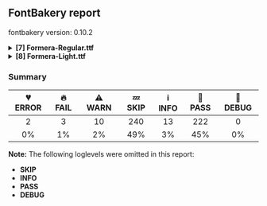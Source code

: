 ## FontBakery report

fontbakery version: 0.10.2

<details><summary><b>[7] Formera-Regular.ttf</b></summary><div><details><summary>💔 <b>ERROR:</b> Familyname must be unique according to namecheck.fontdata.com (<a href="https://font-bakery.readthedocs.io/en/stable/fontbakery/profiles/googlefonts.html#com.google.fonts/check/fontdata_namecheck">com.google.fonts/check/fontdata_namecheck</a>)</summary><div>


* 💔 **ERROR** Failed to access: http://namecheck.fontdata.com.
		This check relies on the external service http://namecheck.fontdata.com via the internet. While the service cannot be reached or does not respond this check is broken.

		You can exclude this check with the command line option:
		-x com.google.fonts/check/fontdata_namecheck

		Or you can wait until the service is available again.
		If the problem persists please report this issue at: https://github.com/fonttools/fontbakery/issues

		Original error message:
		<class 'requests.exceptions.ConnectionError'> [code: namecheck-service]
</div></details><details><summary>🔥 <b>FAIL:</b> Do we have the latest version of FontBakery installed? (<a href="https://font-bakery.readthedocs.io/en/stable/fontbakery/profiles/universal.html#com.google.fonts/check/fontbakery_version">com.google.fonts/check/fontbakery_version</a>)</summary><div>


* 🔥 **FAIL** Current FontBakery version is 0.10.2, while a newer 0.10.9 is already available. Please upgrade it with 'pip install -U fontbakery' [code: outdated-fontbakery]
</div></details><details><summary>⚠ <b>WARN:</b> Check for codepoints not covered by METADATA subsets. (<a href="https://font-bakery.readthedocs.io/en/stable/fontbakery/profiles/googlefonts.html#com.google.fonts/check/metadata/unreachable_subsetting">com.google.fonts/check/metadata/unreachable_subsetting</a>)</summary><div>


* ⚠ **WARN** The following codepoints supported by the font are not covered by
    any subsets defined in the font's metadata file, and will never
    be served. You can solve this by either manually adding additional
    subset declarations to METADATA.pb, or by editing the glyphset
    definitions.

 * U+02BD MODIFIER LETTER REVERSED COMMA: not included in any glyphset definition
 * U+02BE MODIFIER LETTER RIGHT HALF RING: not included in any glyphset definition
 * U+02BF MODIFIER LETTER LEFT HALF RING: not included in any glyphset definition
 * U+02C7 CARON: try adding one of: canadian-aboriginal, tifinagh, yi
 * U+02C8 MODIFIER LETTER VERTICAL LINE: not included in any glyphset definition
 * U+02CA MODIFIER LETTER ACUTE ACCENT: not included in any glyphset definition
 * U+02CB MODIFIER LETTER GRAVE ACCENT: not included in any glyphset definition
 * U+02CC MODIFIER LETTER LOW VERTICAL LINE: not included in any glyphset definition
 * U+02D8 BREVE: try adding one of: canadian-aboriginal, yi
 * U+02D9 DOT ABOVE: try adding one of: canadian-aboriginal, yi
 * U+02DB OGONEK: try adding one of: canadian-aboriginal, yi
 * U+02DD DOUBLE ACUTE ACCENT: not included in any glyphset definition
 * U+0302 COMBINING CIRCUMFLEX ACCENT: try adding one of: cherokee, math, coptic, tifinagh
 * U+0306 COMBINING BREVE: try adding one of: old-permic, tifinagh
 * U+0307 COMBINING DOT ABOVE: try adding one of: tai-le, syriac, coptic, tifinagh, canadian-aboriginal, old-permic, math, malayalam
 * U+030A COMBINING RING ABOVE: try adding syriac
 * U+030B COMBINING DOUBLE ACUTE ACCENT: try adding one of: cherokee, osage
 * U+030C COMBINING CARON: try adding one of: cherokee, tai-le
 * U+0312 COMBINING TURNED COMMA ABOVE: not included in any glyphset definition
 * U+0326 COMBINING COMMA BELOW: not included in any glyphset definition
 * U+0327 COMBINING CEDILLA: not included in any glyphset definition
 * U+0328 COMBINING OGONEK: not included in any glyphset definition
 * U+032E COMBINING BREVE BELOW: try adding syriac
 * U+0330 COMBINING TILDE BELOW: try adding one of: cherokee, math, syriac
 * U+0331 COMBINING MACRON BELOW: try adding one of: syriac, cherokee, caucasian-albanian, gothic, tifinagh
 * U+0394 GREEK CAPITAL LETTER DELTA: try adding one of: elbasan, greek, math
 * U+03A9 GREEK CAPITAL LETTER OMEGA: try adding one of: elbasan, greek, math
 * U+03BC GREEK SMALL LETTER MU: try adding one of: greek, math
 * U+03C0 GREEK SMALL LETTER PI: try adding one of: greek, math, yi
 * U+1EA0 LATIN CAPITAL LETTER A WITH DOT BELOW: try adding vietnamese
 * U+1EA1 LATIN SMALL LETTER A WITH DOT BELOW: try adding vietnamese
 * U+1EB8 LATIN CAPITAL LETTER E WITH DOT BELOW: try adding vietnamese
 * U+1EB9 LATIN SMALL LETTER E WITH DOT BELOW: try adding vietnamese
 * U+1EBC LATIN CAPITAL LETTER E WITH TILDE: try adding vietnamese
 * U+1EBD LATIN SMALL LETTER E WITH TILDE: try adding vietnamese
 * U+1ECA LATIN CAPITAL LETTER I WITH DOT BELOW: try adding vietnamese
 * U+1ECB LATIN SMALL LETTER I WITH DOT BELOW: try adding vietnamese
 * U+1ECC LATIN CAPITAL LETTER O WITH DOT BELOW: try adding vietnamese
 * U+1ECD LATIN SMALL LETTER O WITH DOT BELOW: try adding vietnamese
 * U+1EE4 LATIN CAPITAL LETTER U WITH DOT BELOW: try adding vietnamese
 * U+1EE5 LATIN SMALL LETTER U WITH DOT BELOW: try adding vietnamese
 * U+2007 FIGURE SPACE: not included in any glyphset definition
 * U+2008 PUNCTUATION SPACE: not included in any glyphset definition
 * U+200A HAIR SPACE: not included in any glyphset definition
 * U+2010 HYPHEN: try adding one of: sora-sompeng, coptic, syloti-nagri, cham, sundanese, yi, kaithi, kharoshthi, lisu, kayah-li
 * U+2012 FIGURE DASH: not included in any glyphset definition
 * U+2015 HORIZONTAL BAR: try adding adlam
 * U+2021 DOUBLE DAGGER: try adding adlam
 * U+2030 PER MILLE SIGN: try adding adlam
 * U+2070 SUPERSCRIPT ZERO: not included in any glyphset definition
 * U+2075 SUPERSCRIPT FIVE: not included in any glyphset definition
 * U+2076 SUPERSCRIPT SIX: not included in any glyphset definition
 * U+2077 SUPERSCRIPT SEVEN: not included in any glyphset definition
 * U+2078 SUPERSCRIPT EIGHT: not included in any glyphset definition
 * U+2079 SUPERSCRIPT NINE: not included in any glyphset definition
 * U+2080 SUBSCRIPT ZERO: not included in any glyphset definition
 * U+2081 SUBSCRIPT ONE: not included in any glyphset definition
 * U+2082 SUBSCRIPT TWO: not included in any glyphset definition
 * U+2083 SUBSCRIPT THREE: not included in any glyphset definition
 * U+2084 SUBSCRIPT FOUR: not included in any glyphset definition
 * U+2085 SUBSCRIPT FIVE: not included in any glyphset definition
 * U+2086 SUBSCRIPT SIX: not included in any glyphset definition
 * U+2087 SUBSCRIPT SEVEN: not included in any glyphset definition
 * U+2088 SUBSCRIPT EIGHT: not included in any glyphset definition
 * U+2089 SUBSCRIPT NINE: not included in any glyphset definition
 * U+2105 CARE OF: not included in any glyphset definition
 * U+2106 CADA UNA: not included in any glyphset definition
 * U+2116 NUMERO SIGN: try adding cyrillic
 * U+2126 OHM SIGN: not included in any glyphset definition
 * U+212E ESTIMATED SYMBOL: not included in any glyphset definition
 * U+21E7 UPWARDS WHITE ARROW: try adding symbols
 * U+2202 PARTIAL DIFFERENTIAL: try adding math
 * U+2205 EMPTY SET: try adding math
 * U+2206 INCREMENT: try adding math
 * U+220F N-ARY PRODUCT: try adding math
 * U+2211 N-ARY SUMMATION: try adding math
 * U+2219 BULLET OPERATOR: try adding one of: tai-tham, math, symbols, yi
 * U+221A SQUARE ROOT: try adding math
 * U+221E INFINITY: try adding math
 * U+222B INTEGRAL: try adding math
 * U+2248 ALMOST EQUAL TO: try adding math
 * U+2260 NOT EQUAL TO: try adding math
 * U+2264 LESS-THAN OR EQUAL TO: try adding math
 * U+2265 GREATER-THAN OR EQUAL TO: try adding math
 * U+2317 VIEWDATA SQUARE: try adding symbols
 * U+2318 PLACE OF INTEREST SIGN: try adding symbols
 * U+2325 OPTION KEY: try adding symbols
 * U+25A0 BLACK SQUARE: try adding symbols
 * U+25A1 WHITE SQUARE: try adding symbols
 * U+25B2 BLACK UP-POINTING TRIANGLE: try adding symbols
 * U+25B3 WHITE UP-POINTING TRIANGLE: try adding one of: math, symbols
 * U+25B6 BLACK RIGHT-POINTING TRIANGLE: try adding symbols
 * U+25B7 WHITE RIGHT-POINTING TRIANGLE: try adding one of: math, symbols
 * U+25BC BLACK DOWN-POINTING TRIANGLE: try adding symbols
 * U+25BD WHITE DOWN-POINTING TRIANGLE: try adding one of: math, symbols
 * U+25C0 BLACK LEFT-POINTING TRIANGLE: try adding symbols
 * U+25C1 WHITE LEFT-POINTING TRIANGLE: try adding one of: math, symbols
 * U+25C6 BLACK DIAMOND: try adding symbols
 * U+25C7 WHITE DIAMOND: try adding symbols
 * U+25CA LOZENGE: try adding one of: math, symbols
 * U+25CB WHITE CIRCLE: try adding symbols
 * U+25CC DOTTED CIRCLE: try adding one of: brahmi, sogdian, lao, siddham, devanagari, math, ahom, elbasan, oriya, buhid, adlam, kayah-li, tibetan, modi, miao, meetei-mayek, limbu, osage, manichaean, phags-pa, takri, myanmar, dogra, duployan, syloti-nagri, gujarati, lepcha, balinese, sundanese, thaana, tagalog, marchen, wancho, khudawadi, tifinagh, old-permic, khojki, javanese, pahawh-hmong, batak, buginese, zanabazar-square, tamil, mahajani, bhaiksuki, hebrew, hanunoo, new-tai-lue, gurmukhi, mende-kikakui, caucasian-albanian, thai, tai-viet, gunjala-gondi, newa, rejang, kaithi, syriac, coptic, sharada, tagbanwa, cham, yi, nko, chakma, hanifi-rohingya, bengali, symbols, kannada, tirhuta, bassa-vah, mongolian, masaram-gondi, kharoshthi, tai-le, soyombo, khmer, grantha, sinhala, music, psalter-pahlavi, telugu, mandaic, malayalam
 * U+25CF BLACK CIRCLE: try adding symbols
 * U+2B1B BLACK LARGE SQUARE: try adding symbols
 * U+2B1C WHITE LARGE SQUARE: try adding symbols
 * U+2B98 THREE-D TOP-LIGHTED LEFTWARDS EQUILATERAL ARROWHEAD: try adding symbols
 * U+2B99 THREE-D RIGHT-LIGHTED UPWARDS EQUILATERAL ARROWHEAD: try adding symbols
 * U+2B9A THREE-D TOP-LIGHTED RIGHTWARDS EQUILATERAL ARROWHEAD: try adding symbols
 * U+2B9B THREE-D LEFT-LIGHTED DOWNWARDS EQUILATERAL ARROWHEAD: try adding symbols
 * U+2B9C BLACK LEFTWARDS EQUILATERAL ARROWHEAD: try adding symbols
 * U+2B9D BLACK UPWARDS EQUILATERAL ARROWHEAD: try adding symbols
 * U+2B9E BLACK RIGHTWARDS EQUILATERAL ARROWHEAD: try adding symbols
 * U+2B9F BLACK DOWNWARDS EQUILATERAL ARROWHEAD: try adding symbols
 * U+E133 : not included in any glyphset definition
 * U+E134 : not included in any glyphset definition
 * U+FB00 LATIN SMALL LIGATURE FF: not included in any glyphset definition
 * U+FB01 LATIN SMALL LIGATURE FI: not included in any glyphset definition
 * U+FB02 LATIN SMALL LIGATURE FL: not included in any glyphset definition
 * U+FB03 LATIN SMALL LIGATURE FFI: not included in any glyphset definition
 * U+FB04 LATIN SMALL LIGATURE FFL: not included in any glyphset definition

Or you can add the above codepoints to one of the subsets supported by the font: `latin`, `latin-ext` [code: unreachable-subsetting]
</div></details><details><summary>⚠ <b>WARN:</b> Is there kerning info for non-ligated sequences? (<a href="https://font-bakery.readthedocs.io/en/stable/fontbakery/profiles/googlefonts.html#com.google.fonts/check/kerning_for_non_ligated_sequences">com.google.fonts/check/kerning_for_non_ligated_sequences</a>)</summary><div>


* ⚠ **WARN** GPOS table lacks kerning info for the following non-ligated sequences:

	- f + f

	- f + i

	- i + f

	- f + l

	- l + f

	- i + l [code: lacks-kern-info]
</div></details><details><summary>⚠ <b>WARN:</b> Ensure fonts have ScriptLangTags declared on the 'meta' table. (<a href="https://font-bakery.readthedocs.io/en/stable/fontbakery/profiles/googlefonts.html#com.google.fonts/check/meta/script_lang_tags">com.google.fonts/check/meta/script_lang_tags</a>)</summary><div>


* ⚠ **WARN** This font file does not have a 'meta' table. [code: lacks-meta-table]
</div></details><details><summary>⚠ <b>WARN:</b> Check if each glyph has the recommended amount of contours. (<a href="https://font-bakery.readthedocs.io/en/stable/fontbakery/profiles/universal.html#com.google.fonts/check/contour_count">com.google.fonts/check/contour_count</a>)</summary><div>


* ⚠ **WARN** This check inspects the glyph outlines and detects the total number of contours in each of them. The expected values are infered from the typical ammounts of contours observed in a large collection of reference font families. The divergences listed below may simply indicate a significantly different design on some of your glyphs. On the other hand, some of these may flag actual bugs in the font such as glyphs mapped to an incorrect codepoint. Please consider reviewing the design and codepoint assignment of these to make sure they are correct.

The following glyphs do not have the recommended number of contours:

	- Glyph name: r	Contours detected: 2	Expected: 1

	- Glyph name: plusminus	Contours detected: 3	Expected: 1 or 2

	- Glyph name: Thorn	Contours detected: 3	Expected: 1 or 2

	- Glyph name: ae	Contours detected: 2	Expected: 3

	- Glyph name: aogonek	Contours detected: 3	Expected: 2

	- Glyph name: dcroat	Contours detected: 3	Expected: 2

	- Glyph name: eogonek	Contours detected: 3	Expected: 2

	- Glyph name: hbar	Contours detected: 2	Expected: 1

	- Glyph name: racute	Contours detected: 3	Expected: 2

	- Glyph name: uni0157	Contours detected: 3	Expected: 2

	- Glyph name: rcaron	Contours detected: 3	Expected: 2

	- Glyph name: Tbar	Contours detected: 2	Expected: 1

	- Glyph name: tbar	Contours detected: 2	Expected: 1

	- Glyph name: Uogonek	Contours detected: 2	Expected: 1

	- Glyph name: uogonek	Contours detected: 2	Expected: 1

	- Glyph name: uni01EA	Contours detected: 3	Expected: 2

	- Glyph name: uni01EB	Contours detected: 3	Expected: 2

	- Glyph name: aeacute	Contours detected: 3	Expected: 4

	- Glyph name: uni1E08	Contours detected: 3	Expected: 2

	- Glyph name: uni1E09	Contours detected: 3	Expected: 2

	- Glyph name: uni1E1C	Contours detected: 3	Expected: 2

	- Glyph name: uni1E1D	Contours detected: 4	Expected: 3

	- Glyph name: uni1E5B	Contours detected: 3	Expected: 2

	- Glyph name: rmacronbelow	Contours detected: 3	Expected: 2

	- Glyph name: Tbar	Contours detected: 2	Expected: 1

	- Glyph name: Thorn	Contours detected: 3	Expected: 1 or 2

	- Glyph name: Uogonek	Contours detected: 2	Expected: 1

	- Glyph name: ae	Contours detected: 2	Expected: 3

	- Glyph name: aeacute	Contours detected: 3	Expected: 4

	- Glyph name: aogonek	Contours detected: 3	Expected: 2

	- Glyph name: dcroat	Contours detected: 3	Expected: 2

	- Glyph name: eogonek	Contours detected: 3	Expected: 2

	- Glyph name: hbar	Contours detected: 2	Expected: 1

	- Glyph name: plusminus	Contours detected: 3	Expected: 1 or 2

	- Glyph name: r	Contours detected: 2	Expected: 1

	- Glyph name: racute	Contours detected: 3	Expected: 2

	- Glyph name: rcaron	Contours detected: 3	Expected: 2

	- Glyph name: tbar	Contours detected: 2	Expected: 1

	- Glyph name: uni0157	Contours detected: 3	Expected: 2

	- Glyph name: uni1E08	Contours detected: 3	Expected: 2

	- Glyph name: uni1E09	Contours detected: 3	Expected: 2

	- Glyph name: uni1E1C	Contours detected: 3	Expected: 2

	- Glyph name: uni1E1D	Contours detected: 4	Expected: 3

	- Glyph name: uni1E5B	Contours detected: 3	Expected: 2

	- Glyph name: uogonek	Contours detected: 2	Expected: 1
 [code: contour-count]
</div></details><details><summary>⚠ <b>WARN:</b> Do outlines contain any jaggy segments? (<a href="https://font-bakery.readthedocs.io/en/stable/fontbakery/profiles/<Section: Outline Correctness Checks>.html#com.google.fonts/check/outline_jaggy_segments">com.google.fonts/check/outline_jaggy_segments</a>)</summary><div>


* ⚠ **WARN** The following glyphs have jaggy segments:

	* Eng (U+014A): B<<540.0,-155.0>-<557.0,-159.0>-<556.0,-160.0>>/L<<556.0,-160.0>--<573.0,-147.0>> = 7.594643368591447

	* ampersand (U+0026): L<<276.0,448.0>--<275.0,447.0>>/L<<275.0,447.0>--<286.0,457.0>> = 2.726310993906212

	* ampersand (U+0026): L<<398.0,516.0>--<397.0,507.0>>/L<<397.0,507.0>--<397.0,510.0>> = 6.340191745909908

	* copyright (U+00A9): B<<594.0,190.0>-<596.0,193.0>-<596.0,192.0>>/B<<596.0,192.0>-<598.0,200.0>-<599.0,200.0>> = 14.036243467926484

	* copyright (U+00A9): L<<224.0,445.0>--<242.0,461.0>>/L<<242.0,461.0>--<241.0,460.0>> = 3.3664606634298315

	* copyright (U+00A9): L<<242.0,461.0>--<241.0,460.0>>/L<<241.0,460.0>--<249.0,466.0>> = 8.13010235415596

	* copyright (U+00A9): L<<363.0,588.0>--<366.0,588.0>>/L<<366.0,588.0>--<338.0,589.0>> = 2.0454084888871935

	* copyright (U+00A9): L<<373.0,587.0>--<363.0,588.0>>/L<<363.0,588.0>--<366.0,588.0>> = 5.710593137499633

	* copyright (U+00A9): L<<554.0,59.0>--<557.0,62.0>>/L<<557.0,62.0>--<535.0,47.0>> = 10.713123022791033

	* copyright (U+00A9): L<<574.0,77.0>--<554.0,59.0>>/L<<554.0,59.0>--<557.0,62.0>> = 3.012787504183286

	* currency (U+00A4): L<<298.0,562.0>--<321.0,560.0>>/L<<321.0,560.0>--<320.0,560.0>> = 4.969740728110289

	* currency (U+00A4): L<<321.0,560.0>--<320.0,560.0>>/L<<320.0,560.0>--<344.0,554.0>> = 14.036243467926484

	* currency (U+00A4): L<<55.0,360.0>--<58.0,382.0>>/L<<58.0,382.0>--<58.0,381.0>> = 7.765166018425308

	* currency (U+00A4): L<<58.0,382.0>--<58.0,381.0>>/L<<58.0,381.0>--<64.0,405.0>> = 14.036243467926484

	* estimated (U+212E): B<<406.0,677.5>-<409.0,677.0>-<408.0,677.0>>/L<<408.0,677.0>--<416.0,675.0>> = 14.036243467926484

	* estimated (U+212E): B<<469.0,95.0>-<472.0,96.0>-<471.0,95.0>>/L<<471.0,95.0>--<494.0,111.0>> = 10.175510843043194

	* estimated (U+212E): L<<305.0,-18.0>--<308.0,-18.0>>/L<<308.0,-18.0>--<281.0,-15.0>> = 6.340191745909908

	* estimated (U+212E): L<<312.0,-19.0>--<305.0,-18.0>>/L<<305.0,-18.0>--<308.0,-18.0>> = 8.13010235415596

	* greater (U+003E): B<<195.5,391.5>-<187.0,395.0>-<188.0,395.0>>/B<<188.0,395.0>-<177.0,397.0>-<177.0,400.0>> = 10.304846468766044

	* infinity (U+221E): L<<357.0,419.0>--<376.0,435.0>>/L<<376.0,435.0>--<375.0,434.0>> = 4.899092453787774

	* infinity (U+221E): L<<376.0,435.0>--<375.0,434.0>>/L<<375.0,434.0>--<387.0,443.0>> = 8.13010235415596

	* less (U+003C): B<<298.0,400.0>-<298.0,397.0>-<287.0,395.0>>/B<<287.0,395.0>-<288.0,395.0>-<279.5,391.5>> = 10.304846468766044

	* logicalnot (U+00AC): B<<382.0,-2.0>-<376.0,-1.0>-<377.0,0.0>>/L<<377.0,0.0>--<374.0,-2.0>> = 11.309932474020195

	* multiply (U+00D7): L<<254.0,377.0>--<267.0,393.0>>/L<<267.0,393.0>--<266.0,392.0>> = 5.906141113770435

	* multiply (U+00D7): L<<267.0,393.0>--<266.0,392.0>>/B<<266.0,392.0>-<270.0,397.0>-<273.0,400.0>> = 6.340191745909908

	* numbersign (U+0023): B<<333.0,122.0>-<333.0,124.0>-<334.0,124.0>>/B<<334.0,124.0>-<302.0,123.0>-<278.5,122.5>> = 1.789910608246076

	* paragraph (U+00B6): B<<285.0,576.0>-<277.0,574.0>-<277.0,578.0>>/L<<277.0,578.0>--<275.0,570.0>> = 14.036243467926484

	* paragraph (U+00B6): L<<366.0,557.0>--<366.0,556.0>>/B<<366.0,556.0>-<365.0,564.0>-<367.0,566.0>> = 7.125016348901757

	* paragraph (U+00B6): L<<367.0,546.0>--<366.0,557.0>>/L<<366.0,557.0>--<366.0,556.0>> = 5.1944289077348

	* partialdiff (U+2202): B<<214.0,55.0>-<217.0,54.0>-<216.0,54.0>>/L<<216.0,54.0>--<238.0,50.0>> = 10.304846468766044

	* partialdiff (U+2202): L<<111.0,638.0>--<145.0,632.0>>/L<<145.0,632.0>--<144.0,632.0>> = 10.00797980144135

	* partialdiff (U+2202): L<<145.0,632.0>--<144.0,632.0>>/B<<144.0,632.0>-<152.0,631.0>-<157.0,629.5>> = 7.125016348901757

	* percent (U+0025): L<<592.0,23.0>--<595.0,26.0>>/L<<595.0,26.0>--<573.0,10.0>> = 8.972626614896399

	* percent (U+0025): L<<599.0,29.0>--<592.0,23.0>>/L<<592.0,23.0>--<595.0,26.0>> = 4.398705354995591

	* perthousand (U+2030): B<<530.0,53.0>-<544.0,58.0>-<543.0,57.0>>/L<<543.0,57.0>--<551.0,64.0>> = 3.814074834290187

	* plusminus (U+00B1): L<<273.0,187.0>--<272.0,162.0>>/B<<272.0,162.0>-<272.0,165.0>-<248.0,165.0>> = 2.2906100426384346

	* plusminus (U+00B1): L<<29.0,326.0>--<29.0,325.0>>/B<<29.0,325.0>-<28.0,337.0>-<30.0,337.0>> = 4.763641690726143

	* plusminus (U+00B1): L<<29.0,370.0>--<31.0,391.0>>/B<<31.0,391.0>-<31.0,390.0>-<43.0,391.0>> = 5.4403320310054815

	* prime (U+2032): L<<41.0,572.0>--<44.0,596.0>>/L<<44.0,596.0>--<44.0,595.0>> = 7.1250163489018075

	* prime (U+2032): L<<44.0,596.0>--<44.0,595.0>>/L<<44.0,595.0>--<45.0,617.0>> = 2.6025622024998034

	* product (U+220F): L<<244.0,-217.0>--<243.0,-240.0>>/B<<243.0,-240.0>-<243.0,-237.0>-<219.0,-237.0>> = 2.4895529219991284

	* product (U+220F): L<<27.0,-238.0>--<19.0,-237.0>>/L<<19.0,-237.0>--<22.0,-237.0>> = 7.125016348901757

	* product (U+220F): L<<391.0,-196.0>--<394.0,-174.0>>/B<<394.0,-174.0>-<394.0,-175.0>-<416.0,-175.0>> = 7.765166018425308

	* product (U+220F): L<<469.0,-83.0>--<469.0,-84.0>>/B<<469.0,-84.0>-<468.0,-76.0>-<468.5,-71.5>> = 7.125016348901757

	* product (U+220F): L<<470.0,-90.0>--<469.0,-83.0>>/L<<469.0,-83.0>--<469.0,-84.0>> = 8.13010235415596

	* product (U+220F): L<<93.0,342.0>--<93.0,341.0>>/B<<93.0,341.0>-<92.0,354.0>-<95.0,354.0>> = 4.398705354995508

	* product (U+220F): L<<96.0,320.0>--<93.0,342.0>>/L<<93.0,342.0>--<93.0,341.0>> = 7.765166018425354

	* registered (U+00AE): B<<485.0,553.5>-<477.0,558.0>-<478.0,558.0>>/B<<478.0,558.0>-<467.0,560.0>-<467.0,562.0>> = 10.304846468766044

	* registered (U+00AE): B<<489.5,78.5>-<492.0,80.0>-<491.0,79.0>>/L<<491.0,79.0>--<511.0,91.0>> = 14.036243467926457

	* registered (U+00AE): L<<536.0,43.0>--<539.0,46.0>>/L<<539.0,46.0>--<526.0,35.0>> = 4.763641690726066

	* registered (U+00AE): L<<558.0,59.0>--<536.0,43.0>>/L<<536.0,43.0>--<539.0,46.0>> = 8.972626614896399

	* second (U+2033): L<<210.0,572.0>--<213.0,596.0>>/L<<213.0,596.0>--<213.0,595.0>> = 7.1250163489018075

	* second (U+2033): L<<213.0,596.0>--<213.0,595.0>>/L<<213.0,595.0>--<214.0,617.0>> = 2.6025622024998034

	* second (U+2033): L<<41.0,572.0>--<44.0,596.0>>/L<<44.0,596.0>--<44.0,595.0>> = 7.1250163489018075

	* second (U+2033): L<<44.0,596.0>--<44.0,595.0>>/L<<44.0,595.0>--<45.0,617.0>> = 2.6025622024998034

	* summation (U+2211): L<<503.0,507.0>--<493.0,508.0>>/B<<493.0,508.0>-<496.0,508.0>-<494.0,513.0>> = 5.710593137499633

	* uni00B5 (U+00B5): L<<364.0,300.0>--<361.0,322.0>>/L<<361.0,322.0>--<361.0,321.0>> = 7.765166018425354

	* uni03A9 (U+03A9): B<<387.5,82.5>-<390.0,84.0>-<389.0,83.0>>/L<<389.0,83.0>--<403.0,94.0>> = 6.842773412630916

	* uni03A9 (U+03A9): L<<116.0,566.0>--<138.0,586.0>>/L<<138.0,586.0>--<137.0,585.0>> = 2.726310993906212

	* uni03A9 (U+03A9): L<<138.0,586.0>--<137.0,585.0>>/L<<137.0,585.0>--<147.0,594.0>> = 3.0127875041834073

	* uni03A9 (U+03A9): L<<390.0,-3.0>--<358.0,0.0>>/B<<358.0,0.0>-<362.0,0.0>-<359.0,25.0>> = 5.355825042855143

	* uni03BC (U+03BC): L<<364.0,300.0>--<361.0,322.0>>/L<<361.0,322.0>--<361.0,321.0>> = 7.765166018425354

	* uni1E9E (U+1E9E): L<<514.0,661.0>--<529.0,660.0>>/B<<529.0,660.0>-<528.0,660.0>-<534.5,657.0>> = 3.8140748342903783

	* uni2113 (U+2113): B<<276.0,84.0>-<286.0,69.0>-<285.0,69.0>>/L<<285.0,69.0>--<309.0,67.0>> = 4.763641690726143

	* uni2113 (U+2113): B<<324.0,453.0>-<328.0,464.0>-<328.0,463.0>>/L<<328.0,463.0>--<329.0,468.0>> = 11.309932474020195

	* uni2113 (U+2113): L<<177.0,288.0>--<180.0,292.0>>/L<<180.0,292.0>--<179.0,291.0>> = 8.13010235415596

	* uni2113 (U+2113): L<<179.0,108.0>--<180.0,116.0>>/L<<180.0,116.0>--<180.0,115.0>> = 7.1250163489018075

	* uni2113 (U+2113): L<<180.0,116.0>--<180.0,115.0>>/L<<180.0,115.0>--<182.0,143.0>> = 4.085616779974888

	* uni2126 (U+2126): B<<387.5,82.5>-<390.0,84.0>-<389.0,83.0>>/L<<389.0,83.0>--<403.0,94.0>> = 6.842773412630916

	* uni2126 (U+2126): L<<116.0,566.0>--<138.0,586.0>>/L<<138.0,586.0>--<137.0,585.0>> = 2.726310993906212

	* uni2126 (U+2126): L<<138.0,586.0>--<137.0,585.0>>/L<<137.0,585.0>--<147.0,594.0>> = 3.0127875041834073

	* uni2126 (U+2126): L<<390.0,-3.0>--<358.0,0.0>>/B<<358.0,0.0>-<362.0,0.0>-<359.0,25.0>> = 5.355825042855143

	* uni2318 (U+2318): L<<167.0,-51.0>--<168.0,-51.0>>/L<<168.0,-51.0>--<139.0,-48.0>> = 5.906141113770497

	* uni2318 (U+2318): L<<192.0,-49.0>--<168.0,-51.0>>/L<<168.0,-51.0>--<168.0,-51.0>> = 4.763641690726143

	* uni2325 (U+2325): L<<316.0,436.0>--<318.0,460.0>>/B<<318.0,460.0>-<318.0,459.0>-<323.0,464.0>> = 4.763641690726143

	* uni2325 (U+2325): L<<348.0,389.0>--<324.0,391.0>>/B<<324.0,391.0>-<326.0,391.0>-<321.0,396.0>> = 4.763641690726143

	* uni25CC (U+25CC): L<<709.0,195.0>--<712.0,195.0>>/L<<712.0,195.0>--<697.0,196.0>> = 3.8140748342903783

	* uni2B1C (U+2B1C): B<<156.0,476.0>-<149.0,477.0>-<149.0,478.0>>/L<<149.0,478.0>--<146.0,457.0>> = 8.13010235415596 [code: found-jaggy-segments]
</div></details><br></div></details><details><summary><b>[8] Formera-Light.ttf</b></summary><div><details><summary>💔 <b>ERROR:</b> Familyname must be unique according to namecheck.fontdata.com (<a href="https://font-bakery.readthedocs.io/en/stable/fontbakery/profiles/googlefonts.html#com.google.fonts/check/fontdata_namecheck">com.google.fonts/check/fontdata_namecheck</a>)</summary><div>


* 💔 **ERROR** Failed to access: http://namecheck.fontdata.com.
		This check relies on the external service http://namecheck.fontdata.com via the internet. While the service cannot be reached or does not respond this check is broken.

		You can exclude this check with the command line option:
		-x com.google.fonts/check/fontdata_namecheck

		Or you can wait until the service is available again.
		If the problem persists please report this issue at: https://github.com/fonttools/fontbakery/issues

		Original error message:
		<class 'requests.exceptions.ConnectionError'> [code: namecheck-service]
</div></details><details><summary>🔥 <b>FAIL:</b> Check the OS/2 usWeightClass is appropriate for the font's best SubFamily name. (<a href="https://font-bakery.readthedocs.io/en/stable/fontbakery/profiles/googlefonts.html#com.google.fonts/check/usweightclass">com.google.fonts/check/usweightclass</a>)</summary><div>


* 🔥 **FAIL** Best SubFamily name is 'Light'. Expected OS/2 usWeightClass is 300, got 400. [code: bad-value]
</div></details><details><summary>🔥 <b>FAIL:</b> Do we have the latest version of FontBakery installed? (<a href="https://font-bakery.readthedocs.io/en/stable/fontbakery/profiles/universal.html#com.google.fonts/check/fontbakery_version">com.google.fonts/check/fontbakery_version</a>)</summary><div>


* 🔥 **FAIL** Current FontBakery version is 0.10.2, while a newer 0.10.9 is already available. Please upgrade it with 'pip install -U fontbakery' [code: outdated-fontbakery]
</div></details><details><summary>⚠ <b>WARN:</b> Check for codepoints not covered by METADATA subsets. (<a href="https://font-bakery.readthedocs.io/en/stable/fontbakery/profiles/googlefonts.html#com.google.fonts/check/metadata/unreachable_subsetting">com.google.fonts/check/metadata/unreachable_subsetting</a>)</summary><div>


* ⚠ **WARN** The following codepoints supported by the font are not covered by
    any subsets defined in the font's metadata file, and will never
    be served. You can solve this by either manually adding additional
    subset declarations to METADATA.pb, or by editing the glyphset
    definitions.

 * U+02BD MODIFIER LETTER REVERSED COMMA: not included in any glyphset definition
 * U+02BE MODIFIER LETTER RIGHT HALF RING: not included in any glyphset definition
 * U+02BF MODIFIER LETTER LEFT HALF RING: not included in any glyphset definition
 * U+02C7 CARON: try adding one of: canadian-aboriginal, tifinagh, yi
 * U+02C8 MODIFIER LETTER VERTICAL LINE: not included in any glyphset definition
 * U+02CA MODIFIER LETTER ACUTE ACCENT: not included in any glyphset definition
 * U+02CB MODIFIER LETTER GRAVE ACCENT: not included in any glyphset definition
 * U+02CC MODIFIER LETTER LOW VERTICAL LINE: not included in any glyphset definition
 * U+02D8 BREVE: try adding one of: canadian-aboriginal, yi
 * U+02D9 DOT ABOVE: try adding one of: canadian-aboriginal, yi
 * U+02DB OGONEK: try adding one of: canadian-aboriginal, yi
 * U+02DD DOUBLE ACUTE ACCENT: not included in any glyphset definition
 * U+0302 COMBINING CIRCUMFLEX ACCENT: try adding one of: cherokee, math, coptic, tifinagh
 * U+0306 COMBINING BREVE: try adding one of: old-permic, tifinagh
 * U+0307 COMBINING DOT ABOVE: try adding one of: tai-le, syriac, coptic, tifinagh, canadian-aboriginal, old-permic, math, malayalam
 * U+030A COMBINING RING ABOVE: try adding syriac
 * U+030B COMBINING DOUBLE ACUTE ACCENT: try adding one of: cherokee, osage
 * U+030C COMBINING CARON: try adding one of: cherokee, tai-le
 * U+0312 COMBINING TURNED COMMA ABOVE: not included in any glyphset definition
 * U+0326 COMBINING COMMA BELOW: not included in any glyphset definition
 * U+0327 COMBINING CEDILLA: not included in any glyphset definition
 * U+0328 COMBINING OGONEK: not included in any glyphset definition
 * U+032E COMBINING BREVE BELOW: try adding syriac
 * U+0330 COMBINING TILDE BELOW: try adding one of: cherokee, math, syriac
 * U+0331 COMBINING MACRON BELOW: try adding one of: syriac, cherokee, caucasian-albanian, gothic, tifinagh
 * U+0394 GREEK CAPITAL LETTER DELTA: try adding one of: elbasan, greek, math
 * U+03A9 GREEK CAPITAL LETTER OMEGA: try adding one of: elbasan, greek, math
 * U+03BC GREEK SMALL LETTER MU: try adding one of: greek, math
 * U+03C0 GREEK SMALL LETTER PI: try adding one of: greek, math, yi
 * U+1EA0 LATIN CAPITAL LETTER A WITH DOT BELOW: try adding vietnamese
 * U+1EA1 LATIN SMALL LETTER A WITH DOT BELOW: try adding vietnamese
 * U+1EB8 LATIN CAPITAL LETTER E WITH DOT BELOW: try adding vietnamese
 * U+1EB9 LATIN SMALL LETTER E WITH DOT BELOW: try adding vietnamese
 * U+1EBC LATIN CAPITAL LETTER E WITH TILDE: try adding vietnamese
 * U+1EBD LATIN SMALL LETTER E WITH TILDE: try adding vietnamese
 * U+1ECA LATIN CAPITAL LETTER I WITH DOT BELOW: try adding vietnamese
 * U+1ECB LATIN SMALL LETTER I WITH DOT BELOW: try adding vietnamese
 * U+1ECC LATIN CAPITAL LETTER O WITH DOT BELOW: try adding vietnamese
 * U+1ECD LATIN SMALL LETTER O WITH DOT BELOW: try adding vietnamese
 * U+1EE4 LATIN CAPITAL LETTER U WITH DOT BELOW: try adding vietnamese
 * U+1EE5 LATIN SMALL LETTER U WITH DOT BELOW: try adding vietnamese
 * U+2007 FIGURE SPACE: not included in any glyphset definition
 * U+2008 PUNCTUATION SPACE: not included in any glyphset definition
 * U+200A HAIR SPACE: not included in any glyphset definition
 * U+2010 HYPHEN: try adding one of: sora-sompeng, coptic, syloti-nagri, cham, sundanese, yi, kaithi, kharoshthi, lisu, kayah-li
 * U+2012 FIGURE DASH: not included in any glyphset definition
 * U+2015 HORIZONTAL BAR: try adding adlam
 * U+2021 DOUBLE DAGGER: try adding adlam
 * U+2030 PER MILLE SIGN: try adding adlam
 * U+2070 SUPERSCRIPT ZERO: not included in any glyphset definition
 * U+2075 SUPERSCRIPT FIVE: not included in any glyphset definition
 * U+2076 SUPERSCRIPT SIX: not included in any glyphset definition
 * U+2077 SUPERSCRIPT SEVEN: not included in any glyphset definition
 * U+2078 SUPERSCRIPT EIGHT: not included in any glyphset definition
 * U+2079 SUPERSCRIPT NINE: not included in any glyphset definition
 * U+2080 SUBSCRIPT ZERO: not included in any glyphset definition
 * U+2081 SUBSCRIPT ONE: not included in any glyphset definition
 * U+2082 SUBSCRIPT TWO: not included in any glyphset definition
 * U+2083 SUBSCRIPT THREE: not included in any glyphset definition
 * U+2084 SUBSCRIPT FOUR: not included in any glyphset definition
 * U+2085 SUBSCRIPT FIVE: not included in any glyphset definition
 * U+2086 SUBSCRIPT SIX: not included in any glyphset definition
 * U+2087 SUBSCRIPT SEVEN: not included in any glyphset definition
 * U+2088 SUBSCRIPT EIGHT: not included in any glyphset definition
 * U+2089 SUBSCRIPT NINE: not included in any glyphset definition
 * U+2105 CARE OF: not included in any glyphset definition
 * U+2106 CADA UNA: not included in any glyphset definition
 * U+2116 NUMERO SIGN: try adding cyrillic
 * U+2126 OHM SIGN: not included in any glyphset definition
 * U+212E ESTIMATED SYMBOL: not included in any glyphset definition
 * U+21E7 UPWARDS WHITE ARROW: try adding symbols
 * U+2202 PARTIAL DIFFERENTIAL: try adding math
 * U+2205 EMPTY SET: try adding math
 * U+2206 INCREMENT: try adding math
 * U+220F N-ARY PRODUCT: try adding math
 * U+2211 N-ARY SUMMATION: try adding math
 * U+2219 BULLET OPERATOR: try adding one of: tai-tham, math, symbols, yi
 * U+221A SQUARE ROOT: try adding math
 * U+221E INFINITY: try adding math
 * U+222B INTEGRAL: try adding math
 * U+2248 ALMOST EQUAL TO: try adding math
 * U+2260 NOT EQUAL TO: try adding math
 * U+2264 LESS-THAN OR EQUAL TO: try adding math
 * U+2265 GREATER-THAN OR EQUAL TO: try adding math
 * U+2317 VIEWDATA SQUARE: try adding symbols
 * U+2318 PLACE OF INTEREST SIGN: try adding symbols
 * U+2325 OPTION KEY: try adding symbols
 * U+25A0 BLACK SQUARE: try adding symbols
 * U+25A1 WHITE SQUARE: try adding symbols
 * U+25B2 BLACK UP-POINTING TRIANGLE: try adding symbols
 * U+25B3 WHITE UP-POINTING TRIANGLE: try adding one of: math, symbols
 * U+25B6 BLACK RIGHT-POINTING TRIANGLE: try adding symbols
 * U+25B7 WHITE RIGHT-POINTING TRIANGLE: try adding one of: math, symbols
 * U+25BC BLACK DOWN-POINTING TRIANGLE: try adding symbols
 * U+25BD WHITE DOWN-POINTING TRIANGLE: try adding one of: math, symbols
 * U+25C0 BLACK LEFT-POINTING TRIANGLE: try adding symbols
 * U+25C1 WHITE LEFT-POINTING TRIANGLE: try adding one of: math, symbols
 * U+25C6 BLACK DIAMOND: try adding symbols
 * U+25C7 WHITE DIAMOND: try adding symbols
 * U+25CA LOZENGE: try adding one of: math, symbols
 * U+25CB WHITE CIRCLE: try adding symbols
 * U+25CC DOTTED CIRCLE: try adding one of: brahmi, sogdian, lao, siddham, devanagari, math, ahom, elbasan, oriya, buhid, adlam, kayah-li, tibetan, modi, miao, meetei-mayek, limbu, osage, manichaean, phags-pa, takri, myanmar, dogra, duployan, syloti-nagri, gujarati, lepcha, balinese, sundanese, thaana, tagalog, marchen, wancho, khudawadi, tifinagh, old-permic, khojki, javanese, pahawh-hmong, batak, buginese, zanabazar-square, tamil, mahajani, bhaiksuki, hebrew, hanunoo, new-tai-lue, gurmukhi, mende-kikakui, caucasian-albanian, thai, tai-viet, gunjala-gondi, newa, rejang, kaithi, syriac, coptic, sharada, tagbanwa, cham, yi, nko, chakma, hanifi-rohingya, bengali, symbols, kannada, tirhuta, bassa-vah, mongolian, masaram-gondi, kharoshthi, tai-le, soyombo, khmer, grantha, sinhala, music, psalter-pahlavi, telugu, mandaic, malayalam
 * U+25CF BLACK CIRCLE: try adding symbols
 * U+2B1B BLACK LARGE SQUARE: try adding symbols
 * U+2B1C WHITE LARGE SQUARE: try adding symbols
 * U+2B98 THREE-D TOP-LIGHTED LEFTWARDS EQUILATERAL ARROWHEAD: try adding symbols
 * U+2B99 THREE-D RIGHT-LIGHTED UPWARDS EQUILATERAL ARROWHEAD: try adding symbols
 * U+2B9A THREE-D TOP-LIGHTED RIGHTWARDS EQUILATERAL ARROWHEAD: try adding symbols
 * U+2B9B THREE-D LEFT-LIGHTED DOWNWARDS EQUILATERAL ARROWHEAD: try adding symbols
 * U+2B9C BLACK LEFTWARDS EQUILATERAL ARROWHEAD: try adding symbols
 * U+2B9D BLACK UPWARDS EQUILATERAL ARROWHEAD: try adding symbols
 * U+2B9E BLACK RIGHTWARDS EQUILATERAL ARROWHEAD: try adding symbols
 * U+2B9F BLACK DOWNWARDS EQUILATERAL ARROWHEAD: try adding symbols
 * U+E133 : not included in any glyphset definition
 * U+E134 : not included in any glyphset definition
 * U+FB00 LATIN SMALL LIGATURE FF: not included in any glyphset definition
 * U+FB01 LATIN SMALL LIGATURE FI: not included in any glyphset definition
 * U+FB02 LATIN SMALL LIGATURE FL: not included in any glyphset definition
 * U+FB03 LATIN SMALL LIGATURE FFI: not included in any glyphset definition
 * U+FB04 LATIN SMALL LIGATURE FFL: not included in any glyphset definition

Or you can add the above codepoints to one of the subsets supported by the font: `latin`, `latin-ext` [code: unreachable-subsetting]
</div></details><details><summary>⚠ <b>WARN:</b> Is there kerning info for non-ligated sequences? (<a href="https://font-bakery.readthedocs.io/en/stable/fontbakery/profiles/googlefonts.html#com.google.fonts/check/kerning_for_non_ligated_sequences">com.google.fonts/check/kerning_for_non_ligated_sequences</a>)</summary><div>


* ⚠ **WARN** GPOS table lacks kerning info for the following non-ligated sequences:

	- f + f

	- f + i

	- i + f

	- f + l

	- l + f

	- i + l [code: lacks-kern-info]
</div></details><details><summary>⚠ <b>WARN:</b> Ensure fonts have ScriptLangTags declared on the 'meta' table. (<a href="https://font-bakery.readthedocs.io/en/stable/fontbakery/profiles/googlefonts.html#com.google.fonts/check/meta/script_lang_tags">com.google.fonts/check/meta/script_lang_tags</a>)</summary><div>


* ⚠ **WARN** This font file does not have a 'meta' table. [code: lacks-meta-table]
</div></details><details><summary>⚠ <b>WARN:</b> Check if each glyph has the recommended amount of contours. (<a href="https://font-bakery.readthedocs.io/en/stable/fontbakery/profiles/universal.html#com.google.fonts/check/contour_count">com.google.fonts/check/contour_count</a>)</summary><div>


* ⚠ **WARN** This check inspects the glyph outlines and detects the total number of contours in each of them. The expected values are infered from the typical ammounts of contours observed in a large collection of reference font families. The divergences listed below may simply indicate a significantly different design on some of your glyphs. On the other hand, some of these may flag actual bugs in the font such as glyphs mapped to an incorrect codepoint. Please consider reviewing the design and codepoint assignment of these to make sure they are correct.

The following glyphs do not have the recommended number of contours:

	- Glyph name: r	Contours detected: 2	Expected: 1

	- Glyph name: uni00B5	Contours detected: 2	Expected: 1

	- Glyph name: ae	Contours detected: 2	Expected: 3

	- Glyph name: aogonek	Contours detected: 3	Expected: 2

	- Glyph name: dcroat	Contours detected: 3	Expected: 2

	- Glyph name: eogonek	Contours detected: 3	Expected: 2

	- Glyph name: hbar	Contours detected: 2	Expected: 1

	- Glyph name: lslash	Contours detected: 2	Expected: 1

	- Glyph name: racute	Contours detected: 3	Expected: 2

	- Glyph name: uni0157	Contours detected: 3	Expected: 2

	- Glyph name: rcaron	Contours detected: 3	Expected: 2

	- Glyph name: Tbar	Contours detected: 2	Expected: 1

	- Glyph name: tbar	Contours detected: 2	Expected: 1

	- Glyph name: Uogonek	Contours detected: 2	Expected: 1

	- Glyph name: uogonek	Contours detected: 2	Expected: 1

	- Glyph name: uni01EA	Contours detected: 3	Expected: 2

	- Glyph name: uni01EB	Contours detected: 3	Expected: 2

	- Glyph name: aeacute	Contours detected: 3	Expected: 4

	- Glyph name: uni03BC	Contours detected: 2	Expected: 1

	- Glyph name: uni1E08	Contours detected: 3	Expected: 2

	- Glyph name: uni1E09	Contours detected: 3	Expected: 2

	- Glyph name: uni1E1C	Contours detected: 3	Expected: 2

	- Glyph name: uni1E1D	Contours detected: 4	Expected: 3

	- Glyph name: uni1E5B	Contours detected: 3	Expected: 2

	- Glyph name: rmacronbelow	Contours detected: 3	Expected: 2

	- Glyph name: uni2113	Contours detected: 3	Expected: 2

	- Glyph name: estimated	Contours detected: 3	Expected: 2

	- Glyph name: Tbar	Contours detected: 2	Expected: 1

	- Glyph name: Uogonek	Contours detected: 2	Expected: 1

	- Glyph name: ae	Contours detected: 2	Expected: 3

	- Glyph name: aeacute	Contours detected: 3	Expected: 4

	- Glyph name: aogonek	Contours detected: 3	Expected: 2

	- Glyph name: dcroat	Contours detected: 3	Expected: 2

	- Glyph name: eogonek	Contours detected: 3	Expected: 2

	- Glyph name: estimated	Contours detected: 3	Expected: 2

	- Glyph name: hbar	Contours detected: 2	Expected: 1

	- Glyph name: lslash	Contours detected: 2	Expected: 1

	- Glyph name: r	Contours detected: 2	Expected: 1

	- Glyph name: racute	Contours detected: 3	Expected: 2

	- Glyph name: rcaron	Contours detected: 3	Expected: 2

	- Glyph name: tbar	Contours detected: 2	Expected: 1

	- Glyph name: uni00B5	Contours detected: 2	Expected: 1

	- Glyph name: uni0157	Contours detected: 3	Expected: 2

	- Glyph name: uni03BC	Contours detected: 2	Expected: 1

	- Glyph name: uni1E08	Contours detected: 3	Expected: 2

	- Glyph name: uni1E09	Contours detected: 3	Expected: 2

	- Glyph name: uni1E1C	Contours detected: 3	Expected: 2

	- Glyph name: uni1E1D	Contours detected: 4	Expected: 3

	- Glyph name: uni1E5B	Contours detected: 3	Expected: 2

	- Glyph name: uni2113	Contours detected: 3	Expected: 2

	- Glyph name: uogonek	Contours detected: 2	Expected: 1
 [code: contour-count]
</div></details><details><summary>⚠ <b>WARN:</b> Do outlines contain any jaggy segments? (<a href="https://font-bakery.readthedocs.io/en/stable/fontbakery/profiles/<Section: Outline Correctness Checks>.html#com.google.fonts/check/outline_jaggy_segments">com.google.fonts/check/outline_jaggy_segments</a>)</summary><div>


* ⚠ **WARN** The following glyphs have jaggy segments:

	* approxequal (U+2248): L<<334.0,171.0>--<338.0,171.0>>/L<<338.0,171.0>--<314.0,173.0>> = 4.763641690726143

	* approxequal (U+2248): L<<334.0,352.0>--<338.0,352.0>>/L<<338.0,352.0>--<314.0,354.0>> = 4.763641690726143

	* approxequal (U+2248): L<<350.0,168.0>--<334.0,171.0>>/L<<334.0,171.0>--<338.0,171.0>> = 10.61965527615514

	* approxequal (U+2248): L<<350.0,349.0>--<334.0,352.0>>/L<<334.0,352.0>--<338.0,352.0>> = 10.61965527615514

	* asciitilde (U+007E): L<<341.0,211.0>--<345.0,211.0>>/L<<345.0,211.0>--<321.0,213.0>> = 4.763641690726143

	* asciitilde (U+007E): L<<357.0,208.0>--<341.0,211.0>>/L<<341.0,211.0>--<345.0,211.0>> = 10.61965527615514

	* copyright (U+00A9): B<<186.5,599.0>-<189.0,600.0>-<188.0,599.0>>/L<<188.0,599.0>--<196.0,604.0>> = 12.994616791916483

	* copyright (U+00A9): B<<481.5,51.5>-<484.0,53.0>-<483.0,52.0>>/B<<483.0,52.0>-<487.0,55.0>-<488.5,56.0>> = 8.13010235415596

	* copyright (U+00A9): B<<617.0,193.0>-<622.0,208.0>-<622.0,205.0>>/L<<622.0,205.0>--<623.0,212.0>> = 8.13010235415596

	* copyright (U+00A9): L<<488.0,417.0>--<487.0,397.0>>/B<<487.0,397.0>-<487.0,400.0>-<480.0,408.0>> = 2.862405226111651

	* currency (U+00A4): L<<227.0,123.0>--<230.0,123.0>>/L<<230.0,123.0>--<201.0,128.0>> = 9.782407031807285

	* currency (U+00A4): L<<262.0,121.0>--<227.0,123.0>>/L<<227.0,123.0>--<230.0,123.0>> = 3.270487923183572

	* currency (U+00A4): L<<280.0,544.0>--<303.0,542.0>>/L<<303.0,542.0>--<302.0,542.0>> = 4.969740728110289

	* currency (U+00A4): L<<303.0,542.0>--<302.0,542.0>>/L<<302.0,542.0>--<314.0,539.0>> = 14.036243467926484

	* currency (U+00A4): L<<498.0,98.0>--<483.0,84.0>>/B<<483.0,84.0>-<486.0,87.0>-<477.0,94.0>> = 1.974934010881775

	* dagger (U+2020): B<<159.0,735.5>-<164.0,735.0>-<170.0,736.0>>/B<<170.0,736.0>-<166.0,736.0>-<175.0,737.0>> = 9.462322208025613

	* dagger (U+2020): B<<179.0,-53.5>-<170.0,-53.0>-<173.0,-53.0>>/B<<173.0,-53.0>-<167.0,-52.0>-<161.5,-51.5>> = 9.462322208025613

	* divide (U+00F7): L<<445.0,313.0>--<444.0,292.0>>/B<<444.0,292.0>-<444.0,295.0>-<432.0,292.0>> = 2.726310993906212

	* equal (U+003D): L<<421.0,264.0>--<439.0,263.0>>/B<<439.0,263.0>-<435.0,263.0>-<439.5,261.0>> = 3.1798301198641643

	* equal (U+003D): L<<422.0,399.0>--<435.0,398.0>>/B<<435.0,398.0>-<434.0,398.0>-<439.0,396.0>> = 4.398705354995508

	* equal (U+003D): L<<445.0,245.0>--<444.0,224.0>>/B<<444.0,224.0>-<444.0,227.0>-<431.0,224.0>> = 2.726310993906212

	* estimated (U+212E): B<<162.0,61.0>-<155.0,66.0>-<156.0,66.0>>/B<<156.0,66.0>-<145.0,68.0>-<147.0,70.0>> = 10.304846468766044

	* estimated (U+212E): L<<193.0,582.0>--<196.0,585.0>>/L<<196.0,585.0>--<175.0,569.0>> = 7.696051722016604

	* estimated (U+212E): L<<204.0,591.0>--<193.0,582.0>>/L<<193.0,582.0>--<196.0,585.0>> = 5.710593137499633

	* estimated (U+212E): L<<369.0,660.0>--<388.0,657.0>>/L<<388.0,657.0>--<387.0,657.0>> = 8.972626614896399

	* estimated (U+212E): L<<388.0,657.0>--<387.0,657.0>>/L<<387.0,657.0>--<400.0,656.0>> = 4.398705354995508

	* estimated (U+212E): L<<561.0,89.0>--<564.0,92.0>>/L<<564.0,92.0>--<547.0,76.0>> = 1.735704588928346

	* estimated (U+212E): L<<570.0,97.0>--<561.0,89.0>>/L<<561.0,89.0>--<564.0,92.0>> = 3.3664606634298315

	* fraction (U+2044): B<<22.5,-40.0>-<23.0,-40.0>-<25.0,-40.0>>/B<<25.0,-40.0>-<21.0,-39.0>-<15.5,-36.0>> = 14.036243467926484

	* fraction (U+2044): B<<37.5,-37.5>-<29.0,-40.0>-<25.0,-40.0>>/L<<25.0,-40.0>--<29.0,-41.0>> = 14.036243467926484

	* fraction (U+2044): B<<382.5,751.5>-<384.0,751.0>-<380.0,751.0>>/L<<380.0,751.0>--<384.0,750.0>> = 14.036243467926484

	* greater (U+003E): B<<254.5,209.0>-<247.0,206.0>-<248.0,207.0>>/B<<248.0,207.0>-<237.0,199.0>-<231.0,197.0>> = 8.972626614896358

	* infinity (U+221E): B<<132.0,222.0>-<147.0,219.0>-<144.0,219.0>>/L<<144.0,219.0>--<158.0,218.0>> = 4.085616779974888

	* infinity (U+221E): L<<198.0,421.0>--<199.0,421.0>>/B<<199.0,421.0>-<186.0,423.0>-<177.5,424.5>> = 8.746162262555211

	* infinity (U+221E): L<<227.0,243.0>--<240.0,255.0>>/L<<240.0,255.0>--<239.0,254.0>> = 2.2906100426385936

	* infinity (U+221E): L<<240.0,255.0>--<239.0,254.0>>/L<<239.0,254.0>--<250.0,264.0>> = 2.726310993906212

	* infinity (U+221E): L<<518.0,227.0>--<517.0,226.0>>/L<<517.0,226.0>--<524.0,232.0>> = 4.398705354995591

	* integral (U+222B): L<<211.0,-173.0>--<211.0,-174.0>>/L<<211.0,-174.0>--<218.0,-144.0>> = 13.134022306396298

	* less (U+003C): B<<244.0,197.0>-<238.0,199.0>-<227.0,207.0>>/B<<227.0,207.0>-<228.0,206.0>-<220.5,209.0>> = 8.972626614896358

	* minus (U+2212): L<<30.0,325.0>--<31.0,332.0>>/B<<31.0,332.0>-<31.0,331.0>-<38.0,332.0>> = 8.13010235415596

	* minus (U+2212): L<<421.0,332.0>--<445.0,331.0>>/B<<445.0,331.0>-<443.0,331.0>-<445.0,323.0>> = 2.3859440303887243

	* minus (U+2212): L<<54.0,292.0>--<29.0,295.0>>/B<<29.0,295.0>-<30.0,295.0>-<30.0,302.0>> = 6.842773412630916

	* multiply (U+00D7): B<<242.5,278.5>-<237.0,283.0>-<238.0,284.0>>/L<<238.0,284.0>--<217.0,266.0>> = 4.398705354995508

	* notequal (U+2260): B<<143.0,147.0>-<144.0,150.0>-<144.0,149.0>>/L<<144.0,149.0>--<145.0,153.0>> = 14.036243467926484

	* notequal (U+2260): B<<162.0,186.0>-<163.0,189.0>-<163.0,188.0>>/B<<163.0,188.0>-<164.0,194.0>-<169.5,209.5>> = 9.462322208025613

	* notequal (U+2260): B<<169.5,209.5>-<175.0,225.0>-<176.0,225.0>>/L<<176.0,225.0>--<151.0,227.0>> = 4.573921259900818

	* notequal (U+2260): L<<29.0,245.0>--<31.0,264.0>>/B<<31.0,264.0>-<31.0,262.0>-<53.0,264.0>> = 6.009005957494474

	* numbersign (U+0023): B<<25.5,132.0>-<25.0,133.0>-<25.0,132.0>>/B<<25.0,132.0>-<23.0,150.0>-<39.0,155.0>> = 6.340191745909908

	* numbersign (U+0023): L<<426.0,297.0>--<427.0,297.0>>/B<<427.0,297.0>-<417.0,296.0>-<412.5,285.5>> = 5.710593137499633

	* numbersign (U+0023): L<<445.0,299.0>--<426.0,297.0>>/L<<426.0,297.0>--<427.0,297.0>> = 6.009005957494535

	* onehalf (U+00BD): B<<22.5,-40.0>-<23.0,-40.0>-<25.0,-40.0>>/B<<25.0,-40.0>-<21.0,-39.0>-<15.5,-36.0>> = 14.036243467926484

	* onehalf (U+00BD): B<<37.5,-37.5>-<29.0,-40.0>-<25.0,-40.0>>/L<<25.0,-40.0>--<29.0,-41.0>> = 14.036243467926484

	* onehalf (U+00BD): B<<382.5,751.5>-<384.0,751.0>-<380.0,751.0>>/L<<380.0,751.0>--<384.0,750.0>> = 14.036243467926484

	* onequarter (U+00BC): B<<22.5,-40.0>-<23.0,-40.0>-<25.0,-40.0>>/B<<25.0,-40.0>-<21.0,-39.0>-<15.5,-36.0>> = 14.036243467926484

	* onequarter (U+00BC): B<<37.5,-37.5>-<29.0,-40.0>-<25.0,-40.0>>/L<<25.0,-40.0>--<29.0,-41.0>> = 14.036243467926484

	* onequarter (U+00BC): B<<382.5,751.5>-<384.0,751.0>-<380.0,751.0>>/L<<380.0,751.0>--<384.0,750.0>> = 14.036243467926484

	* partialdiff (U+2202): B<<171.0,585.0>-<166.0,587.0>-<167.0,587.0>>/B<<167.0,587.0>-<154.0,589.0>-<146.0,591.0>> = 8.746162262555211

	* partialdiff (U+2202): B<<236.5,555.0>-<229.0,560.0>-<230.0,560.0>>/B<<230.0,560.0>-<220.0,561.0>-<220.0,565.0>> = 5.710593137499633

	* partialdiff (U+2202): B<<433.5,127.5>-<430.0,119.0>-<430.0,120.0>>/L<<430.0,120.0>--<428.0,109.0>> = 10.304846468766044

	* partialdiff (U+2202): L<<260.0,376.0>--<263.0,376.0>>/L<<263.0,376.0>--<246.0,379.0>> = 10.007979801441312

	* partialdiff (U+2202): L<<289.0,372.0>--<260.0,376.0>>/L<<260.0,376.0>--<263.0,376.0>> = 7.853313301978193

	* partialdiff (U+2202): L<<323.0,48.0>--<328.0,51.0>>/L<<328.0,51.0>--<327.0,50.0>> = 14.036243467926484

	* percent (U+0025): B<<192.0,433.0>-<208.0,441.0>-<205.0,438.0>>/L<<205.0,438.0>--<227.0,455.0>> = 7.3057595333108205

	* percent (U+0025): L<<113.0,589.0>--<114.0,590.0>>/L<<114.0,590.0>--<93.0,574.0>> = 7.696051722016604

	* percent (U+0025): L<<324.0,208.0>--<340.0,223.0>>/B<<340.0,223.0>-<339.0,222.0>-<340.0,223.0>> = 1.8476102659947131

	* percent (U+0025): L<<461.0,196.0>--<462.0,197.0>>/L<<462.0,197.0>--<458.0,194.0>> = 8.13010235415596

	* percent (U+0025): L<<462.0,197.0>--<458.0,194.0>>/L<<458.0,194.0>--<461.0,197.0>> = 8.13010235415596

	* perthousand (U+2030): B<<797.0,70.0>-<805.0,83.0>-<805.0,82.0>>/L<<805.0,82.0>--<811.0,106.0>> = 14.036243467926484

	* perthousand (U+2030): L<<112.0,588.0>--<114.0,590.0>>/L<<114.0,590.0>--<93.0,574.0>> = 7.696051722016604

	* perthousand (U+2030): L<<490.0,12.0>--<493.0,15.0>>/B<<493.0,15.0>-<482.0,7.0>-<470.0,4.0>> = 8.972626614896399

	* perthousand (U+2030): L<<510.0,29.0>--<490.0,12.0>>/L<<490.0,12.0>--<493.0,15.0>> = 4.635463426902695

	* pi (U+03C0): B<<395.0,348.0>-<388.0,348.0>-<388.0,349.0>>/L<<388.0,349.0>--<386.0,326.0>> = 4.969740728110289

	* pi (U+03C0): L<<116.0,-3.0>--<94.0,0.0>>/L<<94.0,0.0>--<96.0,0.0>> = 7.765166018425354

	* pi (U+03C0): L<<345.0,126.0>--<345.0,125.0>>/B<<345.0,125.0>-<344.0,145.0>-<346.0,145.0>> = 2.862405226111651

	* pi (U+03C0): L<<348.0,96.0>--<345.0,126.0>>/L<<345.0,126.0>--<345.0,125.0>> = 5.710593137499633

	* plus (U+002B): L<<220.0,121.0>--<216.0,122.0>>/L<<216.0,122.0>--<219.0,122.0>> = 14.036243467926484

	* plus (U+002B): L<<397.0,331.0>--<421.0,332.0>>/L<<421.0,332.0>--<420.0,332.0>> = 2.3859440303887243

	* plus (U+002B): L<<421.0,332.0>--<420.0,332.0>>/B<<420.0,332.0>-<432.0,333.0>-<438.0,332.0>> = 4.763641690726143

	* plusminus (U+00B1): L<<216.0,298.0>--<216.0,297.0>>/B<<216.0,297.0>-<215.0,302.0>-<216.0,304.5>> = 11.309932474020195

	* plusminus (U+00B1): L<<217.0,294.0>--<216.0,298.0>>/L<<216.0,298.0>--<216.0,297.0>> = 14.036243467926484

	* plusminus (U+00B1): L<<40.0,71.0>--<29.0,72.0>>/B<<29.0,72.0>-<31.0,72.0>-<31.0,90.0>> = 5.1944289077348

	* plusminus (U+00B1): L<<445.0,90.0>--<444.0,69.0>>/B<<444.0,69.0>-<444.0,72.0>-<421.0,72.0>> = 2.726310993906212

	* product (U+220F): L<<429.0,-240.0>--<409.0,-237.0>>/B<<409.0,-237.0>-<411.0,-237.0>-<409.0,-228.0>> = 8.530765609948139

	* radical (U+221A): B<<249.0,139.0>-<246.0,131.0>-<246.0,132.0>>/B<<246.0,132.0>-<245.0,122.0>-<239.0,107.0>> = 5.710593137499633

	* radical (U+221A): L<<178.0,86.0>--<183.0,61.0>>/L<<183.0,61.0>--<183.0,65.0>> = 11.309932474020195

	* radical (U+221A): L<<381.0,710.0>--<382.0,716.0>>/L<<382.0,716.0>--<382.0,715.0>> = 9.462322208025613

	* radical (U+221A): L<<612.0,787.0>--<636.0,786.0>>/B<<636.0,786.0>-<634.0,786.0>-<636.0,770.0>> = 2.3859440303887243

	* radical (U+221A): L<<83.0,336.0>--<105.0,335.0>>/B<<105.0,335.0>-<104.0,335.0>-<106.0,331.0>> = 2.6025622024998034

	* registered (U+00AE): B<<501.5,26.5>-<494.0,23.0>-<495.0,24.0>>/B<<495.0,24.0>-<485.0,15.0>-<473.0,11.0>> = 3.012787504183286

	* registered (U+00AE): B<<608.0,176.0>-<615.0,189.0>-<615.0,187.0>>/B<<615.0,187.0>-<616.0,191.0>-<616.5,192.5>> = 14.036243467926484

	* registered (U+00AE): L<<640.0,266.0>--<641.0,289.0>>/L<<641.0,289.0>--<641.0,288.0>> = 2.4895529219991284

	* registered (U+00AE): L<<641.0,289.0>--<641.0,288.0>>/L<<641.0,288.0>--<643.0,303.0>> = 7.594643368591447

	* threequarters (U+00BE): B<<138.5,-40.0>-<139.0,-40.0>-<141.0,-40.0>>/B<<141.0,-40.0>-<137.0,-39.0>-<131.5,-36.0>> = 14.036243467926484

	* threequarters (U+00BE): B<<153.5,-37.5>-<145.0,-40.0>-<141.0,-40.0>>/L<<141.0,-40.0>--<145.0,-41.0>> = 14.036243467926484

	* threequarters (U+00BE): B<<202.5,411.0>-<197.0,421.0>-<191.0,431.0>>/B<<191.0,431.0>-<192.0,430.0>-<191.5,431.0>> = 14.036243467926457

	* threequarters (U+00BE): B<<498.5,751.5>-<500.0,751.0>-<496.0,751.0>>/L<<496.0,751.0>--<500.0,750.0>> = 14.036243467926484

	* uni00B3 (U+00B3): B<<211.5,411.0>-<206.0,421.0>-<200.0,431.0>>/B<<200.0,431.0>-<201.0,430.0>-<200.5,431.0>> = 14.036243467926457

	* uni00B5 (U+00B5): L<<367.0,71.0>--<368.0,72.0>>/L<<368.0,72.0>--<359.0,65.0>> = 7.1250163489018075

	* uni00B5 (U+00B5): L<<67.0,-158.0>--<66.0,-147.0>>/L<<66.0,-147.0>--<66.0,-148.0>> = 5.1944289077348

	* uni03A9 (U+03A9): B<<389.0,56.5>-<391.0,58.0>-<390.0,57.0>>/L<<390.0,57.0>--<408.0,68.0>> = 13.570434385161448

	* uni03A9 (U+03A9): L<<352.0,599.0>--<355.0,599.0>>/L<<355.0,599.0>--<344.0,600.0>> = 5.1944289077348

	* uni03A9 (U+03A9): L<<378.0,595.0>--<352.0,599.0>>/L<<352.0,599.0>--<355.0,599.0>> = 8.746162262555211

	* uni03A9 (U+03A9): L<<558.0,277.0>--<560.0,298.0>>/L<<560.0,298.0>--<560.0,297.0>> = 5.4403320310054815

	* uni03A9 (U+03A9): L<<560.0,297.0>--<562.0,320.0>>/L<<562.0,320.0>--<562.0,319.0>> = 4.969740728110289

	* uni03A9 (U+03A9): L<<560.0,298.0>--<560.0,297.0>>/L<<560.0,297.0>--<562.0,320.0>> = 4.969740728110289

	* uni03A9 (U+03A9): L<<562.0,320.0>--<562.0,319.0>>/L<<562.0,319.0>--<563.0,348.0>> = 1.9749340108819595

	* uni03BC (U+03BC): L<<367.0,71.0>--<368.0,72.0>>/L<<368.0,72.0>--<359.0,65.0>> = 7.1250163489018075

	* uni03BC (U+03BC): L<<67.0,-158.0>--<66.0,-147.0>>/L<<66.0,-147.0>--<66.0,-148.0>> = 5.1944289077348

	* uni1E9E (U+1E9E): L<<356.0,-5.0>--<357.0,-5.0>>/L<<357.0,-5.0>--<326.0,-3.0>> = 3.6913859864512575

	* uni1E9E (U+1E9E): L<<366.0,-6.0>--<356.0,-5.0>>/L<<356.0,-5.0>--<357.0,-5.0>> = 5.710593137499633

	* uni2083 (U+2083): B<<211.5,36.0>-<206.0,46.0>-<200.0,56.0>>/B<<200.0,56.0>-<201.0,55.0>-<200.5,56.0>> = 14.036243467926457

	* uni2105 (U+2105): B<<191.5,-40.0>-<192.0,-40.0>-<194.0,-40.0>>/B<<194.0,-40.0>-<190.0,-39.0>-<184.5,-36.0>> = 14.036243467926484

	* uni2105 (U+2105): B<<206.5,-37.5>-<198.0,-40.0>-<194.0,-40.0>>/L<<194.0,-40.0>--<198.0,-41.0>> = 14.036243467926484

	* uni2105 (U+2105): B<<551.5,751.5>-<553.0,751.0>-<549.0,751.0>>/L<<549.0,751.0>--<553.0,750.0>> = 14.036243467926484

	* uni2106 (U+2106): B<<192.5,-40.0>-<193.0,-40.0>-<195.0,-40.0>>/B<<195.0,-40.0>-<191.0,-39.0>-<185.5,-36.0>> = 14.036243467926484

	* uni2106 (U+2106): B<<207.5,-37.5>-<199.0,-40.0>-<195.0,-40.0>>/L<<195.0,-40.0>--<199.0,-41.0>> = 14.036243467926484

	* uni2106 (U+2106): B<<552.5,751.5>-<554.0,751.0>-<550.0,751.0>>/L<<550.0,751.0>--<554.0,750.0>> = 14.036243467926484

	* uni2113 (U+2113): B<<188.0,83.0>-<188.0,84.0>-<187.0,82.0>>/L<<187.0,82.0>--<190.0,92.0>> = 9.865806943084328

	* uni2113 (U+2113): L<<265.0,561.0>--<265.0,570.0>>/L<<265.0,570.0>--<260.0,532.0>> = 7.495857639729836

	* uni2113 (U+2113): L<<338.0,463.0>--<338.0,461.0>>/L<<338.0,461.0>--<339.0,466.0>> = 11.309932474020195

	* uni2113 (U+2113): L<<364.0,33.0>--<367.0,35.0>>/L<<367.0,35.0>--<350.0,21.0>> = 5.782392322364035

	* uni2113 (U+2113): L<<380.0,46.0>--<364.0,33.0>>/L<<364.0,33.0>--<367.0,35.0>> = 5.40379136024966

	* uni2126 (U+2126): B<<389.0,56.5>-<391.0,58.0>-<390.0,57.0>>/L<<390.0,57.0>--<408.0,68.0>> = 13.570434385161448

	* uni2126 (U+2126): L<<352.0,599.0>--<355.0,599.0>>/L<<355.0,599.0>--<344.0,600.0>> = 5.1944289077348

	* uni2126 (U+2126): L<<378.0,595.0>--<352.0,599.0>>/L<<352.0,599.0>--<355.0,599.0>> = 8.746162262555211

	* uni2126 (U+2126): L<<558.0,277.0>--<560.0,298.0>>/L<<560.0,298.0>--<560.0,297.0>> = 5.4403320310054815

	* uni2126 (U+2126): L<<560.0,297.0>--<562.0,320.0>>/L<<562.0,320.0>--<562.0,319.0>> = 4.969740728110289

	* uni2126 (U+2126): L<<560.0,298.0>--<560.0,297.0>>/L<<560.0,297.0>--<562.0,320.0>> = 4.969740728110289

	* uni2126 (U+2126): L<<562.0,320.0>--<562.0,319.0>>/L<<562.0,319.0>--<563.0,348.0>> = 1.9749340108819595

	* uni21E7 (U+21E7): B<<295.0,35.0>-<297.0,14.0>-<295.0,14.0>>/L<<295.0,14.0>--<316.0,13.0>> = 2.726310993906212

	* uni2325 (U+2325): L<<50.0,454.0>--<51.0,460.0>>/L<<51.0,460.0>--<51.0,459.0>> = 9.462322208025613

	* uni25CC (U+25CC): L<<691.0,213.0>--<693.0,213.0>>/L<<693.0,213.0>--<684.0,214.0>> = 6.340191745909908

	* uni2B1B (U+2B1B): L<<71.0,-115.0>--<60.0,-114.0>>/L<<60.0,-114.0>--<62.0,-114.0>> = 5.1944289077348

	* uni2B1C (U+2B1C): L<<54.0,469.0>--<51.0,493.0>>/L<<51.0,493.0>--<51.0,492.0>> = 7.125016348901757 [code: found-jaggy-segments]
</div></details><br></div></details>

### Summary

| 💔 ERROR | 🔥 FAIL | ⚠ WARN | 💤 SKIP | ℹ INFO | 🍞 PASS | 🔎 DEBUG |
|:-----:|:----:|:----:|:----:|:----:|:----:|:----:|
| 2 | 3 | 10 | 240 | 13 | 222 | 0 |
| 0% | 1% | 2% | 49% | 3% | 45% | 0% |

**Note:** The following loglevels were omitted in this report:
* **SKIP**
* **INFO**
* **PASS**
* **DEBUG**
